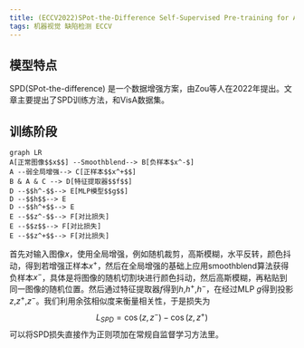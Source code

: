 ```yaml
---
title: (ECCV2022)SPot-the-Difference Self-Supervised Pre-training for Anomaly Detection and Segmentation
tags: 机器视觉 缺陷检测 ECCV
---
```


## 模型特点
SPD(SPot-the-difference) 是一个数据增强方案，由Zou等人在2022年提出。文章主要提出了SPD训练方法，和VisA数据集。

## 训练阶段
```mermaid
graph LR
A[正常图像$$x$$] --Smoothblend--> B[负样本$x^-$] 
A --弱全局增强--> C[正样本$$x^+$$] 
B & A & C --> D[特征提取器$$f$$]
D --$$h^-$$--> E[MLP模型$$g$$]
D --$$h$$--> E
D --$$h^+$$--> E
E --$$z^-$$--> F[对比损失]
E --$$z$$--> F[对比损失]
E --$$z^+$$--> F[对比损失]
```
首先对输入图像$x$，使用全局增强，例如随机裁剪，高斯模糊，水平反转，颜色抖动，得到若增强正样本$x^+$，然后在全局增强的基础上应用smoothblend算法获得负样本$x^-$，具体是将图像的随机切割块进行颜色抖动，然后高斯模糊，再粘贴到同一图像的随机位置。然后通过特征提取器$f$得到$h$,$h^+$,$h^-$，在经过MLP $g$得到投影$z$,$z^+$,$z^-$。我们利用余弦相似度来衡量相关性，于是损失为
$$
L_{SPD}=\cos(z,z^-)-\cos(z,z^+)
$$
可以将SPD损失直接作为正则项加在常规自监督学习方法里。

